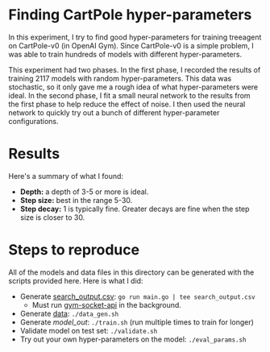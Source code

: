 # Finding CartPole hyper-parameters

In this experiment, I try to find good hyper-parameters for training treeagent on CartPole-v0 (in OpenAI Gym). Since CartPole-v0 is a simple problem, I was able to train hundreds of models with different hyper-parameters.

This experiment had two phases. In the first phase, I recorded the results of training 2117 models with random hyper-parameters. This data was stochastic, so it only gave me a rough idea of what hyper-parameters were ideal. In the second phase, I fit a small neural network to the results from the first phase to help reduce the effect of noise. I then used the neural network to quickly try out a bunch of different hyper-parameter configurations.

# Results

Here's a summary of what I found:

 * **Depth:** a depth of 3-5 or more is ideal.
 * **Step size:** best in the range 5-30.
 * **Step decay:** 1 is typically fine. Greater decays are fine when the step size is closer to 30.

# Steps to reproduce

All of the models and data files in this directory can be generated with the scripts provided here. Here is what I did:

 * Generate [search_output.csv](search_output.csv): `go run main.go | tee search_output.csv`
   * Must run [gym-socket-api](https://github.com/unixpickle/gym-socket-api) in the background.
 * Generate [data](data/): `./data_gen.sh`
 * Generate *model_out*: `./train.sh` (run multiple times to train for longer)
 * Validate model on test set: `./validate.sh`
 * Try out your own hyper-parameters on the model: `./eval_params.sh`
